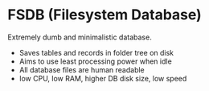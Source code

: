FSDB (Filesystem Database)
==========================

Extremely dumb and minimalistic database.

* Saves tables and records in folder tree on disk
* Aims to use least processing power when idle
* All database files are human readable
* low CPU, low RAM, higher DB disk size, low speed

